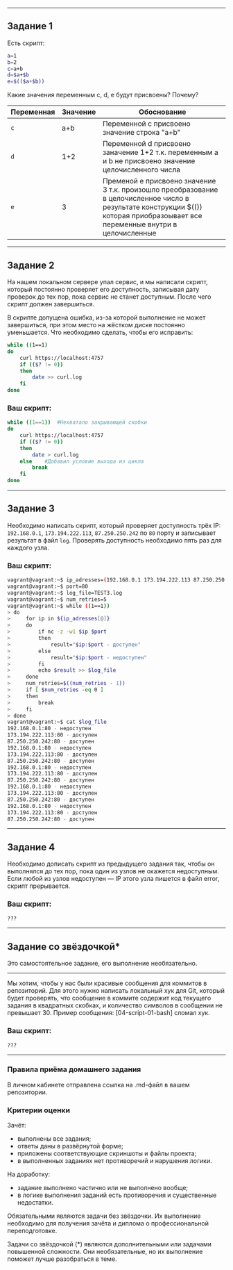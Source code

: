 ------

## Задание 1

Есть скрипт:

```bash
a=1
b=2
c=a+b
d=$a+$b
e=$(($a+$b))
```

Какие значения переменным c, d, e будут присвоены? Почему?

| Переменная  | Значение | Обоснование |
| ------------- | ------------- | ------------- |
| `c`  | a+b  | Переменной c присвоено значение строка "a+b" |
| `d`  | 1+2  | Переменной d присвоено заначение 1+2 т.к. переменным a и b не присвоено значение целочисленного числа |
| `e`  | 3  | Пременой e присвоено значение 3 т.к. произошло преобразование в целочисленное число в результате конструкции $(()) которая приобразоывает все переменные внутри в целочисленные|

----

## Задание 2

На нашем локальном сервере упал сервис, и мы написали скрипт, который постоянно проверяет его доступность, записывая дату проверок до тех пор, пока сервис не станет доступным. После чего скрипт должен завершиться. 

В скрипте допущена ошибка, из-за которой выполнение не может завершиться, при этом место на жёстком диске постоянно уменьшается. Что необходимо сделать, чтобы его исправить:

```bash
while ((1==1)
do
	curl https://localhost:4757
	if (($? != 0))
	then
		date >> curl.log
	fi
done
```

### Ваш скрипт:

```bash
while ((1==1)) 	#Нехватало закрывающей скобки
do
	curl https://localhost:4757
	if (($? != 0))
	then
		date > curl.log
	else	#Добавил условие выхода из цикла
		break
	fi
done
```

---

## Задание 3

Необходимо написать скрипт, который проверяет доступность трёх IP: `192.168.0.1`, `173.194.222.113`, `87.250.250.242` по `80` порту и записывает результат в файл `log`. Проверять доступность необходимо пять раз для каждого узла.

### Ваш скрипт:

```bash
vagrant@vagrant:~$ ip_adresses=(192.168.0.1 173.194.222.113 87.250.250.242)
vagrant@vagrant:~$ port=80
vagrant@vagrant:~$ log_file=TEST3.log
vagrant@vagrant:~$ num_retries=5
vagrant@vagrant:~$ while ((1==1))
> do
>     for ip in ${ip_adresses[@]}
>     do
>         if nc -z -w1 $ip $port
>         then
>             result="$ip:$port - доступен"
>         else
>             result="$ip:$port - недоступен"
>         fi
>         echo $result >> $log_file
>     done
>     num_retries=$((num_retries - 1))
>     if [ $num_retries -eq 0 ]
>     then
>         break
>     fi
> done
vagrant@vagrant:~$ cat $log_file
192.168.0.1:80 - недоступен
173.194.222.113:80 - доступен
87.250.250.242:80 - доступен
192.168.0.1:80 - недоступен
173.194.222.113:80 - доступен
87.250.250.242:80 - доступен
192.168.0.1:80 - недоступен
173.194.222.113:80 - доступен
87.250.250.242:80 - доступен
192.168.0.1:80 - недоступен
173.194.222.113:80 - доступен
87.250.250.242:80 - доступен
192.168.0.1:80 - недоступен
173.194.222.113:80 - доступен
87.250.250.242:80 - доступен
```

---
## Задание 4

Необходимо дописать скрипт из предыдущего задания так, чтобы он выполнялся до тех пор, пока один из узлов не окажется недоступным. Если любой из узлов недоступен — IP этого узла пишется в файл error, скрипт прерывается.

### Ваш скрипт:

```bash
???
```

---

## Задание со звёздочкой* 

Это самостоятельное задание, его выполнение необязательно.
____

Мы хотим, чтобы у нас были красивые сообщения для коммитов в репозиторий. Для этого нужно написать локальный хук для Git, который будет проверять, что сообщение в коммите содержит код текущего задания в квадратных скобках, и количество символов в сообщении не превышает 30. Пример сообщения: \[04-script-01-bash\] сломал хук.

### Ваш скрипт:

```bash
???
```

----

### Правила приёма домашнего задания

В личном кабинете отправлена ссылка на .md-файл в вашем репозитории.


### Критерии оценки

Зачёт:

* выполнены все задания;
* ответы даны в развёрнутой форме;
* приложены соответствующие скриншоты и файлы проекта;
* в выполненных заданиях нет противоречий и нарушения логики.

На доработку:

* задание выполнено частично или не выполнено вообще;
* в логике выполнения заданий есть противоречия и существенные недостатки.  
 
Обязательными являются задачи без звёздочки. Их выполнение необходимо для получения зачёта и диплома о профессиональной переподготовке.

Задачи со звёздочкой (*) являются дополнительными или задачами повышенной сложности. Они необязательные, но их выполнение поможет лучше разобраться в теме.
